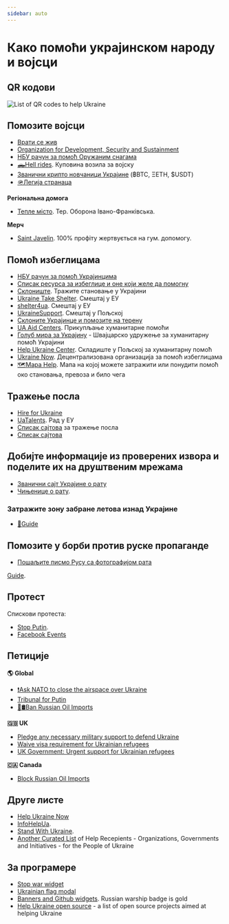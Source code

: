 ```yaml
---
sidebar: auto
---
```

# Како помоћи украјинском народу и војсци
## QR кодови
![List of QR codes to help Ukraine](https://cdn.earthroulette.com/help-ukraine/QR.png)
## Помозите војсци
  - [Врати се жив](https://savelife.in.ua/en/donate/)
  - [Organization for Development, Security and Sustainment](https://odss.ee/blog/help-ukraine)
  - [НБУ рачун за помоћ Оружаним снагама](https://bank.gov.ua/en/news/all/natsionalniy-bank-vidkriv-spetsrahunok-dlya-zboru-koshtiv-na-potrebi-armiyi)
  - [🛻Hell rides](https://pekelnitachky.com/en). Куповина возила за војску
  - [Званични крипто новчаници Украјине](https://twitter.com/Ukraine/status/1497594592438497282) (฿BTC, ΞETH, $USDT)
  - [🪖Легија странаца](https://www.ukrinform.net/rubric-ato/3415272-how-to-join-international-legion-to-defend-ukraine-algorithm.html)


**Регіональна домога**
- [Тепле місто](https://warm.if.ua/uk/projects/support_for_the_territorial_defense_forces). Тер. Оборона Івано-Франківська.

**Мерч**
- [Saint Javelin](https://www.saintjavelin.com/). 100% профіту жертвується на гум. допомогу.

## Помоћ избеглицама
- [НБУ рачун за помоћ Украјинцима](https://bank.gov.ua/en/news/all/natsionalniy-bank-vidkriv-rahunok-dlya-gumanitarnoyi-dopomogi-ukrayintsyam-postrajdalim-vid-rosiyskoyi-agresiyi)
- [Списак ресурса за избеглице и оне који желе да помогну](https://docs.google.com/document/d/1OlZIz-72A2xI2uUOFE07L5ObQGP4JDcXZ2vdIs2P9BQ/edit#)
- [Склониште](https://prykhystok.in.ua/). Тражите становање у Украјини
- [Ukraine Take Shelter](https://www.ukrainetakeshelter.com/). Смештај у ЕУ
- [shelter4ua](https://www.shelter4ua.com/ua). Смештај у ЕУ
- [UkraineSupport](https://ukrainesupport.net/uk/). Смештај у Пољској
- [Склоните Украјинце и помозите на терену](https://supportukrainenow.org/refuge-for-ukrainians)
- [UA Aid Centers](https://ua-aid-centers.com/). Прикупљање хуманитарне помоћи
- [Голуб мира за Украјину](https://www.doveofpeace.ch/uk) - Швајцарско удружење за хуманитарну помоћ Украјини
- [Help Ukraine Center](https://helpukraine.center/). Складиште у Пољској за хуманитарну помоћ
- [Ukraine Now](https://www.ukrainenow.org/#googtrans(uk|en)). Децентрализована организација за помоћ избеглицама
- [🗺️Mapa Help](https://mapahelp.me/). Мапа на којој можете затражити или понудити помоћ око становања, превоза и било чега

## Тражење посла
- [Hire for Ukraine](https://hireforukraine.org/)
- [UaTalents](https://www.uatalents.com/). Рад у ЕУ
- [Списак сајтова](https://hireforukraine.org/helpful-resources) за тражење посла
- [Списак сајтова](https://infohelpua.com/#job)

## Добијте информације из проверених извора и поделите их на друштвеним мрежама
- [Званични сајт Украјине о рату](https://war.ukraine.ua/)
- [Чињенице о рату](https://www.weareukraine.info/).
### Затражите зону забране летова изнад Украјине
- [📃Guide](https://supportukrainenow.org/post-on-social-media/post-1-request-no-fly-zone)


## Помозите у борби против руске пропаганде
- [Пошаљите писмо Русу са фотографијом рата](https://mail2ru.org/)

[Guide](https://arriven.github.io/db1000n/).


## Протест
Cпискови протеста:
- [Stop Putin](https://www.stopputin.net/).
- [Facebook Events](https://www.facebook.com/search/events/?q=ukraine)


## Петиције
**🌎 Global**
- [❗Ask NATO to close the airspace over Ukraine](https://www.openpetition.eu/petition/online/people-around-the-world-ask-nato-to-close-the-airspace-over-ukraine)
- [Tribunal for Putin](https://secure.avaaz.org/campaign/en/prosecute_putin_loc/?twi)
- [🚫🛢️Ban Russian Oil Imports](https://www.change.org/p/president-biden-ban-russian-oil-import-stop-the-war)

**🇬🇧 UK**
- [Pledge any necessary military support to defend Ukraine](https://petition.parliament.uk/petitions/607314)
- [Waive visa requirement for Ukrainian refugees](https://petition.parliament.uk/petitions/609530)
- [UK Government: Urgent support for Ukrainian refugees](https://www.change.org/p/10downingstreet-urgent-support-for-ukrainian-refugees)

**🇨🇦 Canada**
- [Block Russian Oil Imports](https://www.albertainstitute.ca/stand_with_ukraine_and_block_russian_oil)

## Друге листе
- [Help Ukraine Now](https://helpukrainenow.info/)
- [InfoHelpUa](https://infohelpua.com/).
- [Stand With Ukraine](https://standforukraine.com/).
- [Another Curated List](https://github.com/dkuznetsov/help-ukraine) of Help Recepients - Organizations, Governments and Initiatives - for the People of Ukraine

## За програмере
- [Stop war widget](https://github.com/ukraine-not-war/stop-war)
- [Ukrainian flag modal](https://github.com/hejny/Ukraine)
- [Banners and Github widgets](https://github.com/vshymanskyy/StandWithUkraine). Russian warship badge is gold
- [Help Ukraine open source](https://github.com/petrussola/help-ukraine-open-source) - a list of open source projects aimed at helping Ukraine
